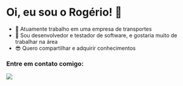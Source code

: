  <h1> Oi, eu sou o Rogério! 👋 </h1>

- 🚚 Atuamente trabalho em uma empresa de transportes
- 🌱 Sou desenvolvedor e testador de software, e gostaria muito de trabalhar na área
- 😎 Quero compartilhar e adquirir conhecimentos

<h3> Entre em contato comigo: </h3>

<div>      
    <a href="https://www.linkedin.com/in/rogerioncosta">
      <img src="https://img.shields.io/badge/LinkedIn-0077B5?style=for-the-badge&logo=linkedin&logoColor=white"></img>
    </a>  
</div>

